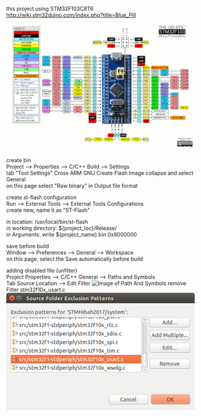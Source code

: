this project using STM32F103C8T6  
http://wiki.stm32duino.com/index.php?title=Blue_Pill  
![Image of Blue pill](docs/Bluepillpinout.gif)  

create bin  
Project --> Properties --> C/C++ Build --> Settings  
tab "Tool Settings" Cross ARM GNU Create Flash Image collapse and select General  
on this page select "Raw binary" in Output file format  

create st-flash configuration  
Run --> External Tools --> External Tools Configurations  
create new, name it as "ST-Flash"  

in location: /usr/local/bin/st-flash  
in working directory: ${project_loc}/Release/   
in Arguments: write ${project_name}.bin 0x8000000  

save before build  
Window --> Preferences --> General --> Workspace  
on this page, select the Save automatically before build  

adding disabled file (unfilter)  
Project Properties --> C/C++ General --> Paths and Symbols  
Tab Source Location --> Edit Filter
![Image of Path And Symbols](docs/EditFilterthAndSymbols.png)
remove Filter stm32f10x_usart.c
![Image of Edit Filter](docs/EditFilter.png)
